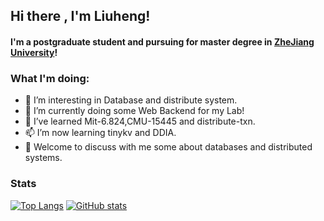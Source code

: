 
## Hi there , I'm Liuheng!
#### I'm a postgraduate student and pursuing for master degree in [ZheJiang University](https://www.zju.edu.cn/englishold/main.htm)!


 ### What I'm doing: 
 
- 🔭 I’m interesting in Database and distribute system.
- 🌱 I’m currently doing some Web Backend for my Lab! 
- 👯 I’ve learned Mit-6.824,CMU-15445 and distribute-txn. 
- 📫 I’m now learning tinykv and DDIA.
- 👋 Welcome to discuss with me some about databases and distributed systems.

### Stats
[![Top Langs](https://github-readme-stats.vercel.app/api/top-langs/?username=Liuheng22&count_private=true&layout=compact&theme=dark)](https://github.com/Liuheng22)
[![GitHub stats](https://github-readme-stats.vercel.app/api?username=Liuheng22&count_private=true&layout=compact&theme=dark)](https://github.com/Liuheng22)
 
